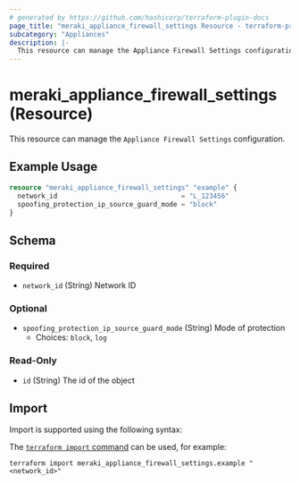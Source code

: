 ```yaml
---
# generated by https://github.com/hashicorp/terraform-plugin-docs
page_title: "meraki_appliance_firewall_settings Resource - terraform-provider-meraki"
subcategory: "Appliances"
description: |-
  This resource can manage the Appliance Firewall Settings configuration.
---
```


# meraki_appliance_firewall_settings (Resource)

This resource can manage the `Appliance Firewall Settings` configuration.

## Example Usage

```terraform
resource "meraki_appliance_firewall_settings" "example" {
  network_id                               = "L_123456"
  spoofing_protection_ip_source_guard_mode = "block"
}
```

<!-- schema generated by tfplugindocs -->
## Schema

### Required

- `network_id` (String) Network ID

### Optional

- `spoofing_protection_ip_source_guard_mode` (String) Mode of protection
  - Choices: `block`, `log`

### Read-Only

- `id` (String) The id of the object

## Import

Import is supported using the following syntax:

The [`terraform import` command](https://developer.hashicorp.com/terraform/cli/commands/import) can be used, for example:

```shell
terraform import meraki_appliance_firewall_settings.example "<network_id>"
```
